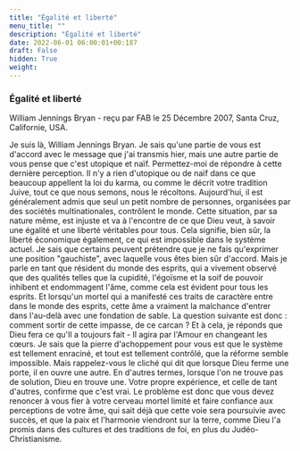 ```yaml
---
title: "Égalité et liberté"
menu_title: ""
description: "Égalité et liberté"
date: 2022-06-01 06:00:01+00:187
draft: False
hidden: True
weight:
---
```

### Égalité et liberté

William Jennings Bryan - reçu par FAB le 25 Décembre 2007, Santa Cruz, Californie, USA.

Je suis là, William Jennings Bryan.
Je sais qu'une partie de vous est d'accord avec le message que j'ai transmis hier, mais une autre partie de vous pense que c'est utopique et naïf. Permettez-moi de répondre à cette dernière perception.
Il n'y a rien d'utopique ou de naïf dans ce que beaucoup appellent la loi du karma, ou comme le décrit votre tradition Juive, tout ce que nous semons, nous le récoltons. Aujourd'hui, il est généralement admis que seul un petit nombre de personnes, organisées par des sociétés multinationales, contrôlent le monde. Cette situation, par sa nature même, est injuste et va à l'encontre de ce que Dieu veut, à savoir une égalité et une liberté véritables pour tous. Cela signifie, bien sûr, la liberté économique également, ce qui est impossible dans le système actuel.
Je sais que certains peuvent prétendre que je ne fais qu'exprimer une position "gauchiste", avec laquelle vous êtes bien sûr d'accord. Mais je parle en tant que résident du monde des esprits, qui a vivement observé que des qualités telles que la cupidité, l'égoïsme et la soif de pouvoir inhibent et endommagent l'âme, comme cela est évident pour tous les esprits. Et lorsqu'un mortel qui a manifesté ces traits de caractère entre dans le monde des esprits, cette âme a vraiment la malchance d'entrer dans l'au-delà avec une fondation de sable.
La question suivante est donc : comment sortir de cette impasse, de ce carcan ? Et à cela, je réponds que Dieu fera ce qu'Il a toujours fait - Il agira par l'Amour en changeant les cœurs.
Je sais que la pierre d'achoppement pour vous est que le système est tellement enraciné, et tout est tellement contrôlé, que la réforme semble impossible. Mais rappelez-vous le cliché qui dit que lorsque Dieu ferme une porte, il en ouvre une autre. En d'autres termes, lorsque l'on ne trouve pas de solution, Dieu en trouve une. Votre propre expérience, et celle de tant d'autres, confirme que c'est vrai.
Le problème est donc que vous devez renoncer à vous fier à votre cerveau mortel limité et faire confiance aux perceptions de votre âme, qui sait déjà que cette voie sera poursuivie avec succès, et que la paix et l'harmonie viendront sur la terre, comme Dieu l'a promis dans des cultures et des traditions de foi, en plus du Judéo-Christianisme.